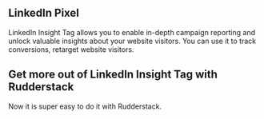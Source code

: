 ## LinkedIn Pixel

LinkedIn Insight Tag allows you to enable in-depth campaign reporting and unlock valuable insights about your website visitors. You can use it to track conversions, retarget website visitors.

## Get more out of LinkedIn Insight Tag with Rudderstack

Now it is super easy to do it with Rudderstack.
